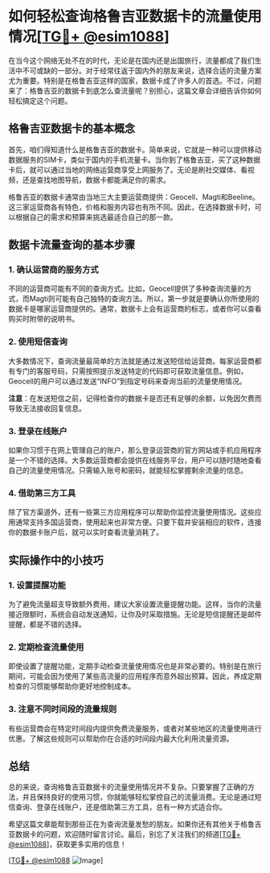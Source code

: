 # 如何轻松查询格鲁吉亚数据卡的流量使用情况[[TG💪+ @esim1088](https://t.me/s/esim1088)]

在当今这个网络无处不在的时代，无论是在国内还是出国旅行，流量都成了我们生活中不可或缺的一部分。对于经常往返于国内外的朋友来说，选择合适的流量方案尤为重要。特别是在格鲁吉亚这样的国家，数据卡成了许多人的首选。不过，问题来了：格鲁吉亚的数据卡到底怎么查流量呢？别担心，这篇文章会详细告诉你如何轻松搞定这个问题。

## 格鲁吉亚数据卡的基本概念

首先，咱们得知道什么是格鲁吉亚的数据卡。简单来说，它就是一种可以提供移动数据服务的SIM卡，类似于国内的手机流量卡。当你到了格鲁吉亚，买了这种数据卡后，就可以通过当地的网络运营商享受上网服务了。无论是刷社交媒体、看视频，还是查找地图导航，数据卡都能满足你的需求。

格鲁吉亚的数据卡通常由当地三大主要运营商提供：Geocell、Magti和Beeline。这三家运营商各有特色，价格和服务内容也有所不同。因此，在选择数据卡时，可以根据自己的需求和预算来挑选最适合自己的那一款。

## 数据卡流量查询的基本步骤

### 1. 确认运营商的服务方式

不同的运营商可能有不同的查询方式。比如，Geocell提供了多种查询流量的方式，而Magti则可能有自己独特的查询方法。所以，第一步就是要确认你所使用的数据卡是哪家运营商提供的。通常，数据卡上会有运营商的标志，或者你可以查看购买时附带的说明书。

### 2. 使用短信查询

大多数情况下，查询流量最简单的方法就是通过发送短信给运营商。每家运营商都有专门的客服号码，只需按照提示发送特定的代码即可获取流量信息。例如，Geocell的用户可以通过发送“INFO”到指定号码来查询当前的流量使用情况。

**注意**：在发送短信之前，记得检查你的数据卡是否还有足够的余额，以免因欠费而导致无法接收回复信息。

### 3. 登录在线账户

如果你习惯于在网上管理自己的账户，那么登录运营商的官方网站或手机应用程序是一个不错的选择。大多数运营商都会提供在线服务平台，用户可以随时随地查看自己的流量使用情况。只需输入账号和密码，就能轻松掌握剩余流量的信息。

### 4. 借助第三方工具

除了官方渠道外，还有一些第三方应用程序可以帮助你监控流量使用情况。这些应用通常支持多国运营商，使用起来也非常方便。只要下载并安装相应的软件，连接你的数据卡账户后，就可以实时查看流量消耗了。

## 实际操作中的小技巧

### 1. 设置提醒功能

为了避免流量超支导致额外费用，建议大家设置流量提醒功能。这样，当你的流量接近限额时，系统会自动发送通知，让你及时采取措施。无论是短信提醒还是邮件提醒，都是不错的选择。

### 2. 定期检查流量使用

即使设置了提醒功能，定期手动检查流量使用情况也是非常必要的。特别是在旅行期间，可能会因为使用了某些高流量的应用程序而意外超出预算。因此，养成定期检查的习惯能够帮助你更好地控制成本。

### 3. 注意不同时间段的流量规则

有些运营商会在特定时间段内提供免费流量服务，或者对某些地区的流量使用进行优惠。了解这些规则可以帮助你在合适的时间段内最大化利用流量资源。

## 总结

总的来说，查询格鲁吉亚数据卡的流量使用情况并不复杂。只要掌握了正确的方法，并且保持良好的使用习惯，你就能够轻松掌控自己的流量消费。无论是通过短信查询、登录在线账户，还是借助第三方工具，总有一种方式适合你。

希望这篇文章能帮到那些正在为查询流量发愁的朋友。如果你还有其他关于格鲁吉亚数据卡的问题，欢迎随时留言讨论。最后，别忘了关注我们的频道[[TG💪+ @esim1088](https://t.me/s/esim1088)]，获取更多实用的信息！

[[TG💪+ @esim1088](https://t.me/s/esim1088) ![Image](https://i.postimg.cc/4NQfJmqS/Snipaste-2025-05-13-00-14-12.png)]